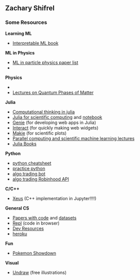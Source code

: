 ## Zachary Shifrel


### Some Resources



**Learning ML** 

- [Interpretable ML book](https://christophm.github.io/interpretable-ml-book/)


**ML in Physics**

- [ML in particle physics paper list](https://iml-wg.github.io/HEPML-LivingReview/)
- 

**Physics**

- 
- [Lectures on Quantum Phases of Matter](https://www.youtube.com/playlist?list=PLcD25rnTeV9jhSKskNT4xzlNxw3REcxnS)

**Julia**

- [Computational thinking in julia](https://computationalthinking.mit.edu/Fall20/)
- [Julia for scientific computing](https://github.com/UCIDataScienceInitiative/IntroToJulia) and [notebook](http://ucidatascienceinitiative.github.io/IntroToJulia/)
- [Genie](https://genieframework.com/) (for developing web apps in Julia)
- [Interact](https://github.com/JuliaGizmos/Interact.jl) (for quickly making web widgets)
- [Makie](https://github.com/JuliaPlots/Makie.jl) (for scientific plots)
- [Parallel computing and scientific machine learning lectures](https://github.com/mitmath/18337)
- [Julia Books](https://julialang.org/learning/books/)


**Python**

- [python cheatsheet](https://gto76.github.io/python-cheatsheet/)
- [practice python](https://www.practicepython.org/)
- [algo trading bot](https://conorjohanlon.com/lets-design-part-1/)
- [algo trading Robinhood API](https://algotrading101.com/learn/robinhood-api-guide/)

**C/C++**

- [Xeus](https://github.com/jupyter-xeus/xeus) (C++ implementation in Jupyter!!!!)

**General CS**
- [Papers with code](https://paperswithcode.com/) and [datasets](https://paperswithcode.com/datasets)
- [Repl](https://repl.it/) (code in browser)
- [Dev Resources](https://devresourc.es/)
- [heroku](https://www.heroku.com/)

**Fun**

- [Pokemon Showdown](https://play.pokemonshowdown.com/)

**Visual**
- [Undraw](https://undraw.co/) (free illustrations)

